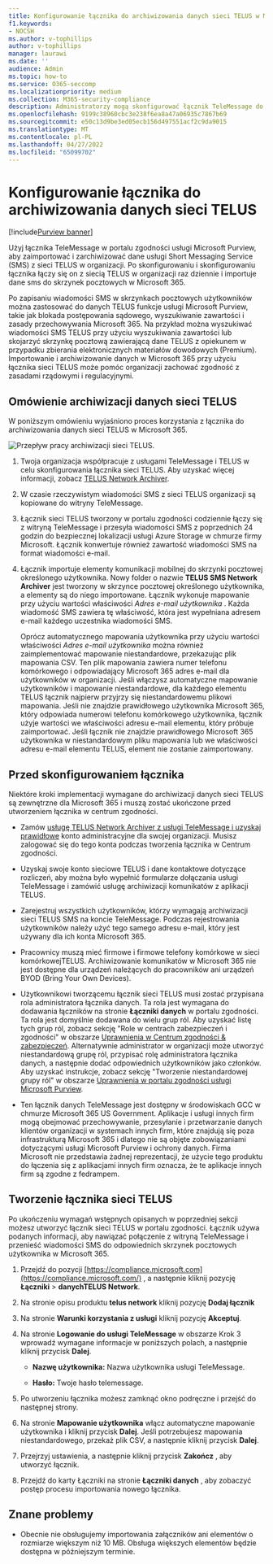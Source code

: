 ```yaml
---
title: Konfigurowanie łącznika do archiwizowania danych sieci TELUS w Microsoft 365
f1.keywords:
- NOCSH
ms.author: v-tophillips
author: v-tophillips
manager: laurawi
ms.date: ''
audience: Admin
ms.topic: how-to
ms.service: O365-seccomp
ms.localizationpriority: medium
ms.collection: M365-security-compliance
description: Administratorzy mogą skonfigurować łącznik TeleMessage do importowania i archiwizowania danych programu SMS z sieci TELUS w Microsoft 365. Umożliwia to archiwizowanie danych ze źródeł danych innych firm w Microsoft 365 dzięki czemu można używać funkcji zgodności, takich jak blokada prawna, wyszukiwanie zawartości i zasady przechowywania, aby zarządzać danymi innych firm w organizacji.
ms.openlocfilehash: 9199c38960cbc3e238f6ea8a47a06935c7867b69
ms.sourcegitcommit: e50c13d9be3ed05ecb156d497551acf2c9da9015
ms.translationtype: MT
ms.contentlocale: pl-PL
ms.lasthandoff: 04/27/2022
ms.locfileid: "65099702"
---
```

# <a name="set-up-a-connector-to-archive-telus-network-data"></a>Konfigurowanie łącznika do archiwizowania danych sieci TELUS

[!include[Purview banner](../includes/purview-rebrand-banner.md)]

Użyj łącznika TeleMessage w portalu zgodności usługi Microsoft Purview, aby zaimportować i zarchiwizować dane usługi Short Messaging Service (SMS) z sieci TELUS w organizacji. Po skonfigurowaniu i skonfigurowaniu łącznika łączy się on z siecią TELUS w organizacji raz dziennie i importuje dane sms do skrzynek pocztowych w Microsoft 365.

Po zapisaniu wiadomości SMS w skrzynkach pocztowych użytkowników można zastosować do danych TELUS funkcje usługi Microsoft Purview, takie jak blokada postępowania sądowego, wyszukiwanie zawartości i zasady przechowywania Microsoft 365. Na przykład można wyszukiwać wiadomości SMS TELUS przy użyciu wyszukiwania zawartości lub skojarzyć skrzynkę pocztową zawierającą dane TELUS z opiekunem w przypadku zbierania elektronicznych materiałów dowodowych (Premium). Importowanie i archiwizowanie danych w Microsoft 365 przy użyciu łącznika sieci TELUS może pomóc organizacji zachować zgodność z zasadami rządowymi i regulacyjnymi.

## <a name="overview-of-archiving-telus-network-data"></a>Omówienie archiwizacji danych sieci TELUS

W poniższym omówieniu wyjaśniono proces korzystania z łącznika do archiwizowania danych sieci TELUS w Microsoft 365.

![Przepływ pracy archiwizacji sieci TELUS.](../media/TelusNetworkConnectorWorkflow.png)

1. Twoja organizacja współpracuje z usługami TeleMessage i TELUS w celu skonfigurowania łącznika sieci TELUS. Aby uzyskać więcej informacji, zobacz [TELUS Network Archiver](https://www.telemessage.com/office365-activation-for-telus-network-archiver/).

2. W czasie rzeczywistym wiadomości SMS z sieci TELUS organizacji są kopiowane do witryny TeleMessage.

3. Łącznik sieci TELUS tworzony w portalu zgodności codziennie łączy się z witryną TeleMessage i przesyła wiadomości SMS z poprzednich 24 godzin do bezpiecznej lokalizacji usługi Azure Storage w chmurze firmy Microsoft. Łącznik konwertuje również zawartość wiadomości SMS na format wiadomości e-mail.

4. Łącznik importuje elementy komunikacji mobilnej do skrzynki pocztowej określonego użytkownika. Nowy folder o nazwie **TELUS SMS Network Archiver** jest tworzony w skrzynce pocztowej określonego użytkownika, a elementy są do niego importowane. Łącznik wykonuje mapowanie przy użyciu wartości właściwości *Adres e-mail użytkownika* . Każda wiadomość SMS zawiera tę właściwość, która jest wypełniana adresem e-mail każdego uczestnika wiadomości SMS.

   Oprócz automatycznego mapowania użytkownika przy użyciu wartości właściwości *Adres e-mail użytkownika* można również zaimplementować mapowanie niestandardowe, przekazując plik mapowania CSV. Ten plik mapowania zawiera numer telefonu komórkowego i odpowiadający Microsoft 365 adres e-mail dla użytkowników w organizacji. Jeśli włączysz automatyczne mapowanie użytkowników i mapowanie niestandardowe, dla każdego elementu TELUS łącznik najpierw przyjrzy się niestandardowemu plikowi mapowania. Jeśli nie znajdzie prawidłowego użytkownika Microsoft 365, który odpowiada numerowi telefonu komórkowego użytkownika, łącznik użyje wartości we właściwości adresu e-mail elementu, który próbuje zaimportować. Jeśli łącznik nie znajdzie prawidłowego Microsoft 365 użytkownika w niestandardowym pliku mapowania lub we właściwości adresu e-mail elementu TELUS, element nie zostanie zaimportowany.

## <a name="before-you-set-up-a-connector"></a>Przed skonfigurowaniem łącznika

Niektóre kroki implementacji wymagane do archiwizacji danych sieci TELUS są zewnętrzne dla Microsoft 365 i muszą zostać ukończone przed utworzeniem łącznika w centrum zgodności.

- Zamów [usługę TELUS Network Archiver z usługi TeleMessage i uzyskaj prawidłowe](https://www.telemessage.com/mobile-archiver/order-mobile-archiver-for-o365) konto administracyjne dla swojej organizacji. Musisz zalogować się do tego konta podczas tworzenia łącznika w Centrum zgodności.

- Uzyskaj swoje konto sieciowe TELUS i dane kontaktowe dotyczące rozliczeń, aby można było wypełnić formularze dołączania usługi TeleMessage i zamówić usługę archiwizacji komunikatów z aplikacji TELUS.

- Zarejestruj wszystkich użytkowników, którzy wymagają archiwizacji sieci TELUS SMS na koncie TeleMessage. Podczas rejestrowania użytkowników należy użyć tego samego adresu e-mail, który jest używany dla ich konta Microsoft 365.

- Pracownicy muszą mieć firmowe i firmowe telefony komórkowe w sieci komórkowejTELUS. Archiwizowanie komunikatów w Microsoft 365 nie jest dostępne dla urządzeń należących do pracowników ani urządzeń BYOD (Bring Your Own Devices).

- Użytkownikowi tworzącemu łącznik sieci TELUS musi zostać przypisana rola administratora łącznika danych. Ta rola jest wymagana do dodawania łączników na stronie **Łączniki danych** w portalu zgodności. Ta rola jest domyślnie dodawana do wielu grup ról. Aby uzyskać listę tych grup ról, zobacz sekcję "Role w centrach zabezpieczeń i zgodności" w obszarze [Uprawnienia w Centrum zgodności & zabezpieczeń](../security/office-365-security/permissions-in-the-security-and-compliance-center.md#roles-in-the-security--compliance-center). Alternatywnie administrator w organizacji może utworzyć niestandardową grupę ról, przypisać rolę administratora łącznika danych, a następnie dodać odpowiednich użytkowników jako członków. Aby uzyskać instrukcje, zobacz sekcję "Tworzenie niestandardowej grupy ról" w obszarze [Uprawnienia w portalu zgodności usługi Microsoft Purview](microsoft-365-compliance-center-permissions.md#create-a-custom-role-group).

- Ten łącznik danych TeleMessage jest dostępny w środowiskach GCC w chmurze Microsoft 365 US Government. Aplikacje i usługi innych firm mogą obejmować przechowywanie, przesyłanie i przetwarzanie danych klientów organizacji w systemach innych firm, które znajdują się poza infrastrukturą Microsoft 365 i dlatego nie są objęte zobowiązaniami dotyczącymi usługi Microsoft Purview i ochrony danych. Firma Microsoft nie przedstawia żadnej reprezentacji, że użycie tego produktu do łączenia się z aplikacjami innych firm oznacza, że te aplikacje innych firm są zgodne z fedrampem.

## <a name="create-a-telus-network-connector"></a>Tworzenie łącznika sieci TELUS

Po ukończeniu wymagań wstępnych opisanych w poprzedniej sekcji możesz utworzyć łącznik sieci TELUS w portalu zgodności. Łącznik używa podanych informacji, aby nawiązać połączenie z witryną TeleMessage i przenieść wiadomości SMS do odpowiednich skrzynek pocztowych użytkownika w Microsoft 365.

1. Przejdź do pozycji [https://compliance.microsoft.com](https://compliance.microsoft.com/) , a następnie kliknij pozycję **Łączniki** >  **danychTELUS Network**.

2. Na stronie opisu produktu **telus network** kliknij pozycję **Dodaj łącznik**

3. Na stronie **Warunki korzystania z usługi** kliknij pozycję **Akceptuj**.

4. Na stronie **Logowanie do usługi TeleMessage** w obszarze Krok 3 wprowadź wymagane informacje w poniższych polach, a następnie kliknij przycisk **Dalej**.

   - **Nazwę użytkownika:** Nazwa użytkownika usługi TeleMessage.

   - **Hasło:** Twoje hasło telemessage.

5. Po utworzeniu łącznika możesz zamknąć okno podręczne i przejść do następnej strony.

6. Na stronie **Mapowanie użytkownika** włącz automatyczne mapowanie użytkownika i kliknij przycisk **Dalej**. Jeśli potrzebujesz mapowania niestandardowego, przekaż plik CSV, a następnie kliknij przycisk **Dalej**.

7. Przejrzyj ustawienia, a następnie kliknij przycisk **Zakończ** , aby utworzyć łącznik.

8. Przejdź do karty Łączniki na stronie **Łączniki danych** , aby zobaczyć postęp procesu importowania nowego łącznika.

## <a name="known-issues"></a>Znane problemy

- Obecnie nie obsługujemy importowania załączników ani elementów o rozmiarze większym niż 10 MB. Obsługa większych elementów będzie dostępna w późniejszym terminie.
